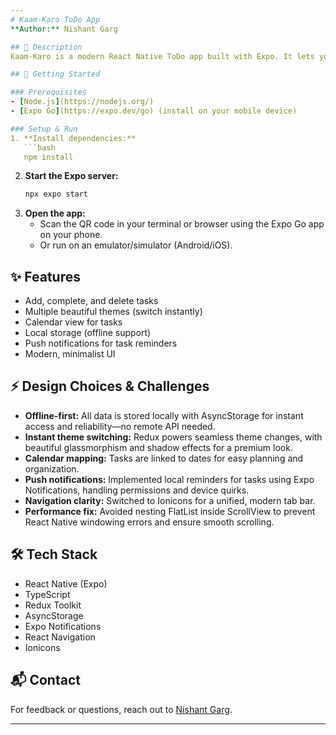 ```yaml
---
# Kaam-Karo ToDo App
**Author:** Nishant Garg

## 📝 Description
Kaam-Karo is a modern React Native ToDo app built with Expo. It lets you add, complete, and delete tasks, switch between beautiful themes, and view your tasks in a calendar. All data is stored locally using AsyncStorage, so your tasks are always available—even offline.

## 🚀 Getting Started

### Prerequisites
- [Node.js](https://nodejs.org/)
- [Expo Go](https://expo.dev/go) (install on your mobile device)

### Setup & Run
1. **Install dependencies:**
   ```bash
   npm install
   ```
2. **Start the Expo server:**
   ```bash
   npx expo start
   ```
3. **Open the app:**
   - Scan the QR code in your terminal or browser using the Expo Go app on your phone.
   - Or run on an emulator/simulator (Android/iOS).

## ✨ Features
- Add, complete, and delete tasks
- Multiple beautiful themes (switch instantly)
- Calendar view for tasks
- Local storage (offline support)
- Push notifications for task reminders
- Modern, minimalist UI

## ⚡ Design Choices & Challenges
- **Offline-first:** All data is stored locally with AsyncStorage for instant access and reliability—no remote API needed.
- **Instant theme switching:** Redux powers seamless theme changes, with beautiful glassmorphism and shadow effects for a premium look.
- **Calendar mapping:** Tasks are linked to dates for easy planning and organization.
- **Push notifications:** Implemented local reminders for tasks using Expo Notifications, handling permissions and device quirks.
- **Navigation clarity:** Switched to Ionicons for a unified, modern tab bar.
- **Performance fix:** Avoided nesting FlatList inside ScrollView to prevent React Native windowing errors and ensure smooth scrolling.

## 🛠 Tech Stack
- React Native (Expo)
- TypeScript
- Redux Toolkit
- AsyncStorage
- Expo Notifications
- React Navigation
- Ionicons

## 📬 Contact
For feedback or questions, reach out to [Nishant Garg](mailto:0264nishu@gmail.com).

---
```

